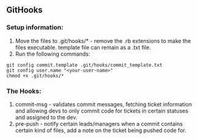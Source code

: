 ## GitHooks

### Setup information:

1. Move the files to .git/hooks/* - remove the .rb extensions to make the files executable. template file can remain as a .txt file.
2. Run the following commands:
```
git config commit.template .git/hooks/commit_template.txt
git config user.name "<your-user-name>"
chmod +x .git/hooks/*
```

### The Hooks:

1. commit-msg - validates commit messages, fetching ticket information and allowing devs to only commit code for tickets in certain statuses and assigned to the dev.
2. pre-push - notify certain leads/managers when a commit contains certain kind of files, add a note on the ticket being pushed code for.